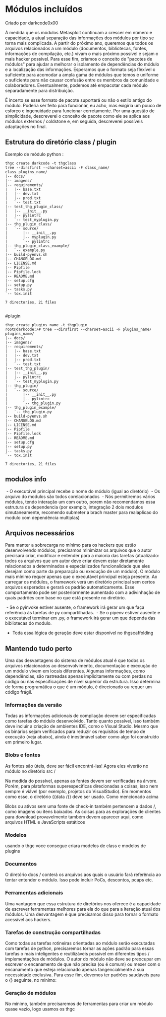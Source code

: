 # Módulos incluídos

Criado por darkcode0x00

À medida que os módulos Metasploit continuam a crescer em número e capacidade, a atual separação das informações dos módulos por tipo se torna mais complicada. A partir do próximo ano, queremos que todos os arquivos relacionados a um módulo (documentos, bibliotecas, fontes, informações de compilação, etc.) vivam o mais próximo possível e sejam o mais hacker possível. Para esse fim, criamos o conceito de "pacotes de módulos" para ajudar a melhorar o isolamento de dependências do módulo e a localização das informações. Esperamos que o formato seja flexível o suficiente para acomodar a ampla gama de módulos que temos e uniforme o suficiente para não causar confusão entre os membros da comunidade e colaboradores. Eventualmente, podemos até empacotar cada módulo separadamente para distribuição.

É incerto se esse formato de pacote suportará ou não o estilo antigo do módulo. Poderia ser feito para funcionar, eu acho, mas exigiria um pouco de esforço e ingenuidade para funcionar corretamente. Por uma questão de simplicidade, descreverei o conceito de pacote como ele se aplica aos módulos externos / coldstone e, em seguida, descreverei possíveis adaptações no final.

## Estrutura do diretório class / plugin

Exemplo de módulo python :

```
thgc create darkcode -t thgclass 
tree --dirsfirst --charset=ascii -F class_name/
class_plugins_name/
|-- docs/
|-- imagens/
|-- requirements/
|   |-- base.txt
|   |-- dev.txt
|   |-- prod.txt
|   `-- test.txt
|-- test_thg_plugin_class/
|   |-- __init__.py
|   |-- pylintrc
|   `-- test_myplugin.py
|-- thg_plugin_class/
|   `-- source/
|       |-- __init__.py
|       |-- myplugin.py
|       `-- pylintrc
|-- thg_plugin_class_example/
|   `-- example.py
|-- build-pyenvs.sh
|-- CHANGELOG.md
|-- LICENSE.md
|-- Pipfile
|-- Pipfile.lock
|-- README.md
|-- setup.cfg
|-- setup.py
|-- tasks.py
`-- tox.init

7 directories, 21 files


```
#plugin
```
thgc create plugins_name -t thgplugin
root@darkcode:/# tree --dirsfirst --charset=ascii -F plugins_name/
plugins_name/
|-- docs/
|-- imagens/
|-- requirements/
|   |-- base.txt
|   |-- dev.txt
|   |-- prod.txt
|   `-- test.txt
|-- test_thg_plugin/
|   |-- __init__.py
|   |-- pylintrc
|   `-- test_myplugin.py
|-- thg_plugin/
|   `-- source/
|       |-- __init__.py
|       |-- pylintrc
|       `-- thg_plugin.py
|-- thg_plugin_example/
|   `-- thg_plugin.py
|-- build-pyenvs.sh
|-- CHANGELOG.md
|-- LICENSE.md
|-- Pipfile
|-- Pipfile.lock
|-- README.md
|-- setup.cfg
|-- setup.py
|-- tasks.py
`-- tox.init

7 directories, 21 files

```
## modulos info

 - O executável principal recebe  o nome do módulo (igual ao diretório)
 - Os arquivo do modulos são todos corelacionados
 - Nós permitiremos vários módulos, tendo interação um com outro, porem não recomendamos essa estrutura de dependencia (por exemplo, integração 2 dois modulos simutaneamente, recomendo submeter a brach master para realaplicao do modulo com dependência multiplas)
 
## Arquivos necessários

Para manter a sobrecarga no mínimo para os hackers que estão desenvolvendo módulos, precisamos minimizar os arquivos que o autor precisará criar, modificar e entender para a maioria das tarefas (atualizado: todos os arquivos que um autor deve criar devem estar diretamente relacionados a determinados e especializados funcionalidade que eles desejam como parte da preparação ou execução de um módulo). O módulo mais mínimo requer apenas que o executável principal esteja presente. Ao carregar os módulos, o framework verá um diretório principal sem certos arquivos esperados e gerará os padrão automaticamente. Esse comportamento pode ser posteriormente aumentado com a adivinhação de quais padrões com base no que está presente no diretório.

 - Se o pyinvoke estiver ausente, o framework irá gerar um que faça referência às tarefas de py compartilhadas.
 - Se o pipenv  estiver ausente e o executável terminar em .py, o framework irá gerar um que dependa das bibliotecas do modulo.
 - Toda essa lógica de geração deve estar disponível no thgscaffolding
## Mantendo tudo perto

Uma das desvantagens do sistema de módulos atual é que todos os arquivos relacionados ao desenvolvimento, documentação e execução de um módulo vivem em locais diferentes. Algumas informações, como dependências, são rastreadas apenas implicitamente ou com perdas no código ou nas especificações de nível superior da estrutura. Isso determina de forma programática o que é um módulo, é direcionado ou requer um código frágil.
### Informações da versão

Todas as informações adicionais de compilação devem ser especificadas como tarefas do módulo desenvolvido. Tanto quanto possível, isso também deve incluir a criação de ambientes IDE, como o Visual Studio. Mesmo que os binários sejam verificados para reduzir os requisitos de tempo de execução (veja abaixo), ainda é inestimável saber como algo foi construído em primeiro lugar.

### Blobs e fontes

As fontes são úteis, deve ser fácil encontrá-las! Agora eles viverão no módulo no diretório src /

Na medida do possível, apenas as fontes devem ser verificadas na árvore. Porém, para plataformas superespecíficas direcionadas a coisas, isso nem sempre é viável (por exemplo, projetos do VisualStudio). Em momentos como esse, o diretório {{data /}} deve ser usado. Como mencionado acima

Blobs ou ativos sem uma fonte de check-in também pertencem a dados /, como imagens ou itens baixados. As coisas para as explorações de clientes para download provavelmente também devem aparecer aqui, como arquivos HTML e JavaScripts estáticos
### Modelos

usando o thgc voce consegue criara modelos de class e modelos de plugins
### Documentos

O diretório docs / conterá os arquivos aos quais o usuário fará referência ao tentar entender o módulo. Isso pode incluir PoCs, descontos, pcaps etc.

### Ferramentas adicionais

Uma vantagem que essa estrutura de diretórios nos oferece é a capacidade de escrever ferramentas melhores para ela do que para a iteração atual dos módulos. Uma desvantagem é que precisamos disso para tornar o formato acessível aos hackers.
### Tarefas de construção compartilhadas

Como todas as tarefas rotineiras orientadas ao módulo serão executadas com tarefas de python, 
precisaremos tornar as ações padrão para essas tarefas o mais inteligentes e reutilizáveis 
possível em diferentes tipos / implementações de módulos. O autor do módulo não deve se preocupar 
em escrever o encanamento de que não precisa (ou é comum) ou mexer com o encanamento que esteja relacionado 
apenas tangencialmente à sua necessidade exclusiva. Para esse fim, devemos ter padrões saudáveis para o {} seguinte, no mínimo:

### Geração de módulos

No mínimo, também precisaremos de ferramentas para criar um módulo quase vazio, logo usamos os thgc